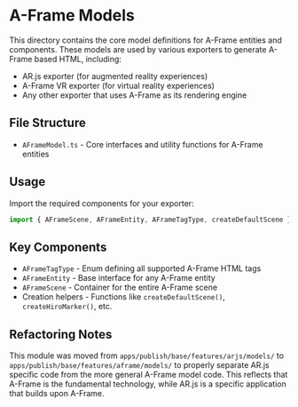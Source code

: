 # A-Frame Models

This directory contains the core model definitions for A-Frame entities and components. These models are used by various exporters to generate A-Frame based HTML, including:

-   AR.js exporter (for augmented reality experiences)
-   A-Frame VR exporter (for virtual reality experiences)
-   Any other exporter that uses A-Frame as its rendering engine

## File Structure

-   `AFrameModel.ts` - Core interfaces and utility functions for A-Frame entities

## Usage

Import the required components for your exporter:

```typescript
import { AFrameScene, AFrameEntity, AFrameTagType, createDefaultScene } from './models/AFrameModel'
```

## Key Components

-   `AFrameTagType` - Enum defining all supported A-Frame HTML tags
-   `AFrameEntity` - Base interface for any A-Frame entity
-   `AFrameScene` - Container for the entire A-Frame scene
-   Creation helpers - Functions like `createDefaultScene()`, `createHiroMarker()`, etc.

## Refactoring Notes

This module was moved from `apps/publish/base/features/arjs/models/` to `apps/publish/base/features/aframe/models/` to properly separate AR.js specific code from the more general A-Frame model code. This reflects that A-Frame is the fundamental technology, while AR.js is a specific application that builds upon A-Frame.
